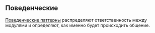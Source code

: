 ## Поведенческие
[Поведенческие паттерны](https://doka.guide/tools/design-patterns-behaviorial/) распределяют ответственность между модулями и определяют, как именно будет происходить общение.